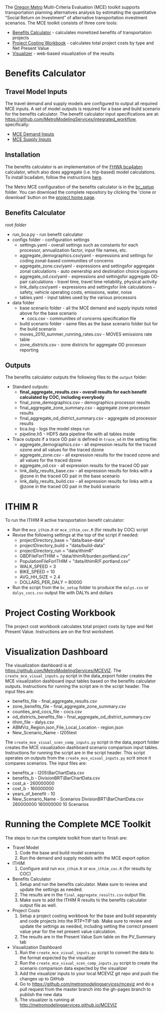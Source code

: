 The [Oregon Metro](http://www.oregonmetro.gov/) Multi-Criteria Evaluation (MCE) toolkit supports transportation planning alternatives analysis by estimating the quantitative “Social Return on Investment” of alternative transportation investment scenarios.  The MCE toolkit consists of three core tools:
  - [Benefits Calculator](#benefits-calculator) - calculates monetized benefits of transportation projects 
  - [Project Costing Workbook](#project-costing-workbook) - calculates total project costs by type and Net Present Value
  - [Visualizer](#visualization-dashboard) - web-based visualization of the results

# Benefits Calculator

## Travel Model Inputs
The travel demand and supply models are configured to output all required MCE inputs.  A set of model outputs is required for a base and build scenario for the benefits calculator.  The benefit calculator input specifications are at: 
https://github.com/MetroModelingServices/integrated_workflow, specifically:
  - [MCE Demand Inputs](https://github.com/MetroModelingServices/integrated_workflow/blob/master/mce_demand_inputs.md)
  - [MCE Supply Inputs](https://github.com/MetroModelingServices/integrated_workflow/blob/master/mce_supply_inputs.md)

## Installation
The benefits calculator is an implementation of the [FHWA bca4abm](https://github.com/RSGInc/bca4abm) calculator, which also does aggregate (i.e. trip-based) model calculations.  To install bca4abm, follow the instructions [here](http://rsginc.github.io/bca4abm/).

The Metro MCE configuration of the benefits calculator is in the [bc_setup](https://github.com/MetroModelingServices/metro_mce/tree/master/bc_setup) folder.  You can download the complete repository by clicking the 'clone or download' button on the [project home page](https://github.com/MetroModelingServices/metro_mce).

## Benefits Calculator
*root folder*
  - run_bca.py - run benefit calculator
  - configs folder - configuration settings
      - settings.yaml - overall settings such as constants for each processor, annualization factor, input file names, etc.
      - aggregate_demographics.csv/yaml - expressions and settings for coding zonal-based communities of concerns 
      - aggregate_zone.csv/yaml - expressions and settingsfor aggregate zonal calculations - auto ownership and destination choice logsums
      - aggregate_od.csv/yaml - expressions and settingsfor aggregate OD-pair calculations - travel time, travel time reliability, physical activity
      - link_daily.csv/yaml - expressions and settingsfor link calculations - safety, vehicle operating costs, emissions, water, noise 
      - tables.yaml - input tables used by the various processors
  - data folder
    - base scenario folder - all the MCE demand and supply inputs noted above for the base scenario
      - cocs.csv - communities of concerns specification file
    - build scenario folder - same files as the base scenario folder but for the build scenario
    - moves_2010_summer_running_rates.csv - MOVES emissions rate table
    - zone_districts.csv - zone districts for aggregate OD processor reporting

## Outputs 
The benefits calculator outputs the following files to the ```output``` folder:
  - Standard outputs:
    - **final_aggregate_results.csv - overall results for each benefit calculated by COC, including everybody**
    - final_zone_demographics.csv - demographics processor results
    - final_aggregate_zone_summary.csv - aggregate zone processor results
    - final_aggregate_od_district_summary.csv - aggregate od processor results
    - bca.log - logs the model steps run
    - pipeline.h5 - HDF5 data pipeline file with all tables inside
  - Trace outputs if a trace OD pair is defined in ```trace_od``` in the setting file:
    - aggregate_demographics.csv - all expression results for the traced ozone and all values for the traced dzone
    - aggregate_zone.csv - all expression results for the traced ozone and all values for the traced dzone
    - aggregate_od.csv - all expression results for the traced OD pair
    - link_daily_results_base.csv - all expression results for links with a @zone in the traced OD pair in the base scenario
    - link_daily_results_build.csv - all expression results for links with a @zone in the traced OD pair in the build scenario

# ITHIM R
To run the ITHIM R active transportation benefit calculator:
  - Run the `mce_ithim.R` or `mce_ithim_coc.R` (for results by COC) script
  - Revise the following settings at the top of the script if needed:
    - projectDirectory_base = "data/base-data"
    - projectDirectory_build = "data/build-data"
    - projectDirectory_run = "data/ithimR"
    - GBDFileForITHIM = "data/ithimR/burden.portland.csv"
    - PopulationFileForITHIM = "data/ithimR/F.portland.csv"
    - WALK_SPEED = 3
    - BIKE_SPEED = 10
    - AVG_HH_SIZE = 2.4
    - DOLLARS_PER_DALY = 80000
  - Run the script from the `bc_setup` folder to produce the `dalys.csv` or `dalys_cocs.csv` output file with DALYs and dollars
  
# Project Costing Workbook
The project cost workbook calculates total project costs by type and Net Present Value.  Instructions are on the first worksheet.

# Visualization Dashboard 
The visualization dashboard is at https://github.com/MetroModelingServices/MCEVIZ.  The `create_mce_visual_inputs.py` script 
in the data_export folder creates the MCE visualization dashboard input tables based on the benefits calculator 
outputs. Instructions for running the script are in the script header. The input files are:
  - benefits_file - final_aggregate_results.csv
  - zone_benefits_file - final_aggregate_zone_summary.csv
  - counties_and_cocs_file - cocs.csv
  - od_districts_benefits_file - final_aggregate_od_district_summary.csv
  - ithim_file - dalys.csv
  - ABMViz_Region.json_File_Local_Location - region.json
  - New_Scenario_Name - I205test

The `create_mce_visual_scen_comp_inputs.py` script in the data_export folder creates the MCE visualization dashboard scenario comparison input 
tables. Instructions for running the script are in the script header.  This script operates on outputs from the `create_mce_visual_inputs.py` 
scrit since it compares scenarios. The input files are:
  - benefits_a - I205\BarChartData.csv
  - benefits_b - DivisionBRT\BarChartData.csv
  - cost_a - 260000000
  - cost_b - 160000000
  - years_of_benefit - 10
  - New_Scenario_Name - Scenarios
 DivisionBRT\BarChartData.csv 260000000 160000000 10 Scenarios

# Running the Complete MCE Toolkit
The steps to run the complete toolkit from start to finish are:
  - Travel Model
    1. Code the base and build model scenarios
    2. Run the demand and supply models with the MCE export option
  - ITHIM
    1. Configure and run `mce_ithim.R` or `mce_ithim_coc.R` (for results by COC)
  - Benefits Calculator
    1. Setup and run the benefits calculator.  Make sure to review and update the settings as needed.
    2. The results are in the `final_aggregate_results.csv` output file.
    3. Make sure to add the ITHIM R results to the benefits calculator output file as well.
  - Project Costs
    1. Setup a project costing workbook for the base and build separately and code projects into the RTP+TIP tab.  Make sure to review and update the settings as needed, including setting the correct present value year for the net present value calculation.  
    2. The results are in the Present Value Sum table on the PV_Summary tab
  - Visualization Dashboard
    1. Run the `create_mce_visual_inputs.py` script to convert the data to the format expected by the visualizer
    2. Run the `create_mce_visual_scen_comp_inputs.py` script to create the scenario comparison data expected by the visualizer
    3. Add the visualizer inputs to your local MCEVIZ git repo and push the changes up to GitHub
    4. Go to https://github.com/metromodelingservices/mceviz and do a pull request from the master branch into the gh-pages branch to publish the new data
    5. The visualizer is running at http://metromodelingservices.github.io/MCEVIZ
